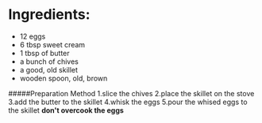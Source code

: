 # Ingredients:

- 12 eggs
- 6 tbsp sweet cream
- 1 tbsp of butter
- a bunch of chives
- a good, old skillet
- wooden spoon, old, brown

#####Preparation Method
1.slice the chives
2.place the skillet on the stove
3.add the butter to the skillet
4.whisk the eggs
5.pour the whised eggs to the skillet
**don't overcook the eggs**
